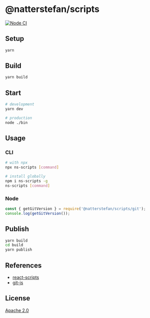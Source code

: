 # @natterstefan/scripts

[![Node CI](https://github.com/natterstefan/scripts.git/actions/workflows/ci.yml/badge.svg)](https://github.com/natterstefan/scripts.git/actions/workflows/ci.yml)

## Setup

```bash
yarn
```

## Build

```bash
yarn build
```

## Start

```bash
# development
yarn dev

# production
node ./bin
```

## Usage

### CLI

```bash
# with npx
npx ns-scripts [command]

# install globally
npm i ns-scripts -g
ns-scripts [command]
```

### Node

```js
const { getGitVersion } = require('@natterstefan/scripts/git');
console.log(getGitVersion());
```

## Publish

```bash
yarn build
cd build
yarn publish
```

## References

- [react-scripts](https://github.com/facebook/create-react-app/tree/fddce8a9e21bf68f37054586deb0c8636a45f50b/packages/react-scripts)
- [git-js](https://github.com/steveukx/git-js/tree/cb56da3aee76223faf94ed207c28e396620a3eaa)

## License

[Apache 2.0](LICENSE)
